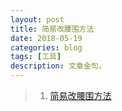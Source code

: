 ```yaml
---
layout: post
title: 简易改腰围方法
date: 2018-05-19
categories: blog
tags: [工具]
description: 文章金句。
---
```


>1. [简易改腰围方法](http://www.lukou.com/userfeed/13993465)

